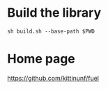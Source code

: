 # Build the library

```
sh build.sh --base-path $PWD
```

# Home page

https://github.com/kittinunf/fuel